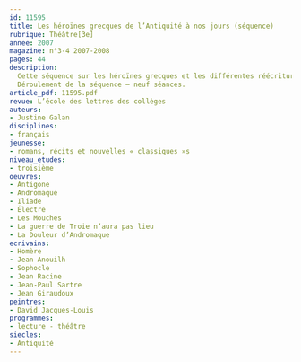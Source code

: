 ```yaml
---
id: 11595
title: Les héroïnes grecques de l’Antiquité à nos jours (séquence)
rubrique: Théâtre[3e]
annee: 2007
magazine: n°3-4 2007-2008
pages: 44
description: 
  Cette séquence sur les héroïnes grecques et les différentes réécritures de leurs légendes s’adresse à des troisièmes. Elle a pour but de sensibiliser les élèves aux mythes grecs antiques, premier vivier d’inspiration des dramaturges classiques et contemporains, et d’étudier comment plusieurs auteurs ont réécrit ces mythes en les modernisant afin de faire de leurs héroïnes des porte-parole de leur temps. Le choix s’est porté sur trois figures féminines majeures de la littérature grecque – Andromaque, Antigone et Électre. Ces héroïnes luttent contre des puissances implacables, elles savent que leur combat est vain. L’étude de ces textes est donc pertinente afin d’observer et de comprendre l’organisation de l’argumentation et d’en manipuler les différents outils. Cette séquence permet également de revoir les caractéristiques du théâtre tragique classique et d’avoir un aperçu de ses origines grecques. Elle peut d’ailleurs trouver un écho dans le cours de grec par la lecture d’Homère et de pièces de Sophocle, ainsi que par l’étude du théâtre en Grèce antique.
  Déroulement de la séquence – neuf séances.
article_pdf: 11595.pdf
revue: L’école des lettres des collèges
auteurs:
- Justine Galan
disciplines:
- français
jeunesse:
- romans, récits et nouvelles « classiques »s
niveau_etudes:
- troisième
oeuvres:
- Antigone
- Andromaque
- Iliade
- Électre
- Les Mouches
- La guerre de Troie n’aura pas lieu
- La Douleur d’Andromaque
ecrivains:
- Homère
- Jean Anouilh
- Sophocle
- Jean Racine
- Jean-Paul Sartre
- Jean Giraudoux
peintres:
- David Jacques-Louis
programmes:
- lecture - théâtre
siecles:
- Antiquité
---
```

